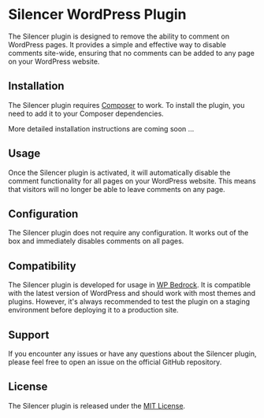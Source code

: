 # Silencer WordPress Plugin

The Silencer plugin is designed to remove the ability to comment on WordPress pages. It provides a simple and effective way to disable comments site-wide, ensuring that no comments can be added to any page on your WordPress website.

## Installation

The Silencer plugin requires [Composer](https://getcomposer.org/) to work. To install the plugin, you need to add it to your Composer dependencies.

More detailed installation instructions are coming soon ...

## Usage

Once the Silencer plugin is activated, it will automatically disable the comment functionality for all pages on your WordPress website. This means that visitors will no longer be able to leave comments on any page.

## Configuration

The Silencer plugin does not require any configuration. It works out of the box and immediately disables comments on all pages.

## Compatibility

The Silencer plugin is developed for usage in [WP Bedrock](https://roots.io/bedrock/). It is compatible with the latest version of WordPress and should work with most themes and plugins. However, it's always recommended to test the plugin on a staging environment before deploying it to a production site.

## Support

If you encounter any issues or have any questions about the Silencer plugin, please feel free to open an issue on the official GitHub repository.

## License

The Silencer plugin is released under the [MIT License](https://opensource.org/licenses/MIT).
